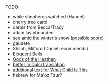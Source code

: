 TODO:
* while shepherds watched (Handel)
* cherry tree carol
* carols from Becca/Tracy
* adam lay ybounden
* see amid the winter's snow ([possible score](http://christmascarolmusic.org/SATB/WintersSnow.html))
* gaudete
* Shiloh, Milford (Daniel recommends)
* [Eloquent Bells](http://www.hymnsandcarolsofchristmas.com/Hymns_and_Carols/eloquent_bells_in_every_steeple.htm)
* [Gods of the Heathen](http://www.hymnsandcarolsofchristmas.com/Hymns_and_Carols/gods_of_the_heathen.htm)
* [better In Dulci translation](https://hymnary.org/text/in_dulci_jubilo_let_us_our_homage_show)
* [additional text for What Child Is This](https://www.hymnsandcarolsofchristmas.com/Hymns_and_Carols/what_child_is_this_version_1.htm)
* hebrew for Ma'oz Tzur?
